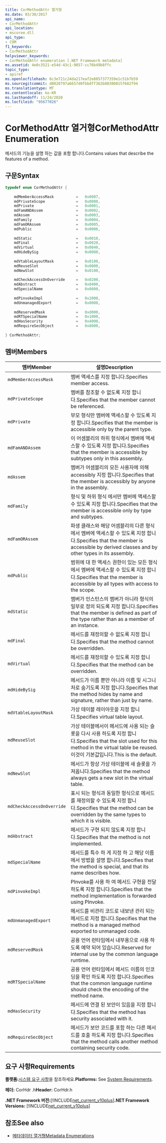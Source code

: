 ```yaml
---
title: CorMethodAttr 열거형
ms.date: 03/30/2017
api_name:
- CorMethodAttr
api_location:
- mscoree.dll
api_type:
- COM
f1_keywords:
- CorMethodAttr
helpviewer_keywords:
- CorMethodAttr enumeration [.NET Framework metadata]
ms.assetid: 4e0c3521-e54d-43c1-9857-cc76b49b8ffc
topic_type:
- apiref
ms.openlocfilehash: 6c3e721c24da217eaf2e8857377359e1c51b7b59
ms.sourcegitcommit: d8020797a6657d0fbbdff362b80300815f682f94
ms.translationtype: MT
ms.contentlocale: ko-KR
ms.lasthandoff: 11/24/2020
ms.locfileid: "95677026"
---
```

# <a name="cormethodattr-enumeration"></a><span data-ttu-id="87e0c-102">CorMethodAttr 열거형</span><span class="sxs-lookup"><span data-stu-id="87e0c-102">CorMethodAttr Enumeration</span></span>

<span data-ttu-id="87e0c-103">메서드의 기능을 설명 하는 값을 포함 합니다.</span><span class="sxs-lookup"><span data-stu-id="87e0c-103">Contains values that describe the features of a method.</span></span>  
  
## <a name="syntax"></a><span data-ttu-id="87e0c-104">구문</span><span class="sxs-lookup"><span data-stu-id="87e0c-104">Syntax</span></span>  
  
```cpp  
typedef enum CorMethodAttr {  
  
    mdMemberAccessMask          =   0x0007,  
    mdPrivateScope              =   0x0000,  
    mdPrivate                   =   0x0001,  
    mdFamANDAssem               =   0x0002,  
    mdAssem                     =   0x0003,  
    mdFamily                    =   0x0004,  
    mdFamORAssem                =   0x0005,  
    mdPublic                    =   0x0006,  
  
    mdStatic                    =   0x0010,  
    mdFinal                     =   0x0020,  
    mdVirtual                   =   0x0040,  
    mdHideBySig                 =   0x0080,  
  
    mdVtableLayoutMask          =   0x0100,  
    mdReuseSlot                 =   0x0000,  
    mdNewSlot                   =   0x0100,  
  
    mdCheckAccessOnOverride     =   0x0200,  
    mdAbstract                  =   0x0400,  
    mdSpecialName               =   0x0800,  
  
    mdPinvokeImpl               =   0x2000,  
    mdUnmanagedExport           =   0x0008,  
  
    mdReservedMask              =   0xd000,  
    mdRTSpecialName             =   0x1000,  
    mdHasSecurity               =   0x4000,  
    mdRequireSecObject          =   0x8000,  
  
} CorMethodAttr;  
```  
  
## <a name="members"></a><span data-ttu-id="87e0c-105">멤버</span><span class="sxs-lookup"><span data-stu-id="87e0c-105">Members</span></span>  
  
|<span data-ttu-id="87e0c-106">멤버</span><span class="sxs-lookup"><span data-stu-id="87e0c-106">Member</span></span>|<span data-ttu-id="87e0c-107">설명</span><span class="sxs-lookup"><span data-stu-id="87e0c-107">Description</span></span>|  
|------------|-----------------|  
|`mdMemberAccessMask`|<span data-ttu-id="87e0c-108">멤버 액세스를 지정 합니다.</span><span class="sxs-lookup"><span data-stu-id="87e0c-108">Specifies member access.</span></span>|  
|`mdPrivateScope`|<span data-ttu-id="87e0c-109">멤버를 참조할 수 없도록 지정 합니다.</span><span class="sxs-lookup"><span data-stu-id="87e0c-109">Specifies that the member cannot be referenced.</span></span>|  
|`mdPrivate`|<span data-ttu-id="87e0c-110">부모 형식만 멤버에 액세스할 수 있도록 지정 합니다.</span><span class="sxs-lookup"><span data-stu-id="87e0c-110">Specifies that the member is accessible only by the parent type.</span></span>|  
|`mdFamANDAssem`|<span data-ttu-id="87e0c-111">이 어셈블리의 하위 형식에서 멤버에 액세스할 수 있도록 지정 합니다.</span><span class="sxs-lookup"><span data-stu-id="87e0c-111">Specifies that the member is accessible by subtypes only in this assembly.</span></span>|  
|`mdAssem`|<span data-ttu-id="87e0c-112">멤버가 어셈블리의 모든 사용자에 의해 accessibly 지정 합니다.</span><span class="sxs-lookup"><span data-stu-id="87e0c-112">Specifies that the member is accessibly by anyone in the assembly.</span></span>|  
|`mdFamily`|<span data-ttu-id="87e0c-113">형식 및 하위 형식 에서만 멤버에 액세스할 수 있도록 지정 합니다.</span><span class="sxs-lookup"><span data-stu-id="87e0c-113">Specifies that the member is accessible only by type and subtypes.</span></span>|  
|`mdFamORAssem`|<span data-ttu-id="87e0c-114">파생 클래스와 해당 어셈블리의 다른 형식에서 멤버에 액세스할 수 있도록 지정 합니다.</span><span class="sxs-lookup"><span data-stu-id="87e0c-114">Specifies that the member is accessible by derived classes and by other types in its assembly.</span></span>|  
|`mdPublic`|<span data-ttu-id="87e0c-115">범위에 대 한 액세스 권한이 있는 모든 형식에서 멤버에 액세스할 수 있도록 지정 합니다.</span><span class="sxs-lookup"><span data-stu-id="87e0c-115">Specifies that the member is accessible by all types with access to the scope.</span></span>|  
|`mdStatic`|<span data-ttu-id="87e0c-116">멤버가 인스턴스의 멤버가 아니라 형식의 일부로 정의 되도록 지정 합니다.</span><span class="sxs-lookup"><span data-stu-id="87e0c-116">Specifies that the member is defined as part of the type rather than as a member of an instance.</span></span>|  
|`mdFinal`|<span data-ttu-id="87e0c-117">메서드를 재정의할 수 없도록 지정 합니다.</span><span class="sxs-lookup"><span data-stu-id="87e0c-117">Specifies that the method cannot be overridden.</span></span>|  
|`mdVirtual`|<span data-ttu-id="87e0c-118">메서드를 재정의할 수 있도록 지정 합니다.</span><span class="sxs-lookup"><span data-stu-id="87e0c-118">Specifies that the method can be overridden.</span></span>|  
|`mdHideBySig`|<span data-ttu-id="87e0c-119">메서드가 이름 뿐만 아니라 이름 및 시그니처로 숨기도록 지정 합니다.</span><span class="sxs-lookup"><span data-stu-id="87e0c-119">Specifies that the method hides by name and signature, rather than just by name.</span></span>|  
|`mdVtableLayoutMask`|<span data-ttu-id="87e0c-120">가상 테이블 레이아웃을 지정 합니다.</span><span class="sxs-lookup"><span data-stu-id="87e0c-120">Specifies virtual table layout.</span></span>|  
|`mdReuseSlot`|<span data-ttu-id="87e0c-121">가상 테이블에서이 메서드에 사용 되는 슬롯을 다시 사용 하도록 지정 합니다.</span><span class="sxs-lookup"><span data-stu-id="87e0c-121">Specifies that the slot used for this method in the virtual table be reused.</span></span> <span data-ttu-id="87e0c-122">이것이 기본값입니다.</span><span class="sxs-lookup"><span data-stu-id="87e0c-122">This is the default.</span></span>|  
|`mdNewSlot`|<span data-ttu-id="87e0c-123">메서드가 항상 가상 테이블에 새 슬롯을 가져옵니다.</span><span class="sxs-lookup"><span data-stu-id="87e0c-123">Specifies that the method always gets a new slot in the virtual table.</span></span>|  
|`mdCheckAccessOnOverride`|<span data-ttu-id="87e0c-124">표시 되는 형식과 동일한 형식으로 메서드를 재정의할 수 있도록 지정 합니다.</span><span class="sxs-lookup"><span data-stu-id="87e0c-124">Specifies that the method can be overridden by the same types to which it is visible.</span></span>|  
|`mdAbstract`|<span data-ttu-id="87e0c-125">메서드가 구현 되지 않도록 지정 합니다.</span><span class="sxs-lookup"><span data-stu-id="87e0c-125">Specifies that the method is not implemented.</span></span>|  
|`mdSpecialName`|<span data-ttu-id="87e0c-126">메서드를 특수 하 게 지정 하 고 해당 이름에서 방법을 설명 합니다.</span><span class="sxs-lookup"><span data-stu-id="87e0c-126">Specifies that the method is special, and that its name describes how.</span></span>|  
|`mdPinvokeImpl`|<span data-ttu-id="87e0c-127">PInvoke를 사용 하 여 메서드 구현을 전달 하도록 지정 합니다.</span><span class="sxs-lookup"><span data-stu-id="87e0c-127">Specifies that the method implementation is forwarded using PInvoke.</span></span>|  
|`mdUnmanagedExport`|<span data-ttu-id="87e0c-128">메서드를 비관리 코드로 내보낸 관리 되는 메서드로 지정 합니다.</span><span class="sxs-lookup"><span data-stu-id="87e0c-128">Specifies that the method is a managed method exported to unmanaged code.</span></span>|  
|`mdReservedMask`|<span data-ttu-id="87e0c-129">공용 언어 런타임에서 내부용으로 사용 하도록 예약 되어 있습니다.</span><span class="sxs-lookup"><span data-stu-id="87e0c-129">Reserved for internal use by the common language runtime.</span></span>|  
|`mdRTSpecialName`|<span data-ttu-id="87e0c-130">공용 언어 런타임에서 메서드 이름의 인코딩을 확인 하도록 지정 합니다.</span><span class="sxs-lookup"><span data-stu-id="87e0c-130">Specifies that the common language runtime should check the encoding of the method name.</span></span>|  
|`mdHasSecurity`|<span data-ttu-id="87e0c-131">메서드에 연결 된 보안이 있음을 지정 합니다.</span><span class="sxs-lookup"><span data-stu-id="87e0c-131">Specifies that the method has security associated with it.</span></span>|  
|`mdRequireSecObject`|<span data-ttu-id="87e0c-132">메서드가 보안 코드를 포함 하는 다른 메서드를 호출 하도록 지정 합니다.</span><span class="sxs-lookup"><span data-stu-id="87e0c-132">Specifies that the method calls another method containing security code.</span></span>|  
  
## <a name="requirements"></a><span data-ttu-id="87e0c-133">요구 사항</span><span class="sxs-lookup"><span data-stu-id="87e0c-133">Requirements</span></span>  

 <span data-ttu-id="87e0c-134">**플랫폼:**[시스템 요구 사항](../../get-started/system-requirements.md)을 참조하세요.</span><span class="sxs-lookup"><span data-stu-id="87e0c-134">**Platforms:** See [System Requirements](../../get-started/system-requirements.md).</span></span>  
  
 <span data-ttu-id="87e0c-135">**헤더:** CorHdr .h</span><span class="sxs-lookup"><span data-stu-id="87e0c-135">**Header:** CorHdr.h</span></span>  
  
 <span data-ttu-id="87e0c-136">**.NET Framework 버전:**[!INCLUDE[net_current_v10plus](../../../../includes/net-current-v10plus-md.md)]</span><span class="sxs-lookup"><span data-stu-id="87e0c-136">**.NET Framework Versions:** [!INCLUDE[net_current_v10plus](../../../../includes/net-current-v10plus-md.md)]</span></span>  
  
## <a name="see-also"></a><span data-ttu-id="87e0c-137">참조</span><span class="sxs-lookup"><span data-stu-id="87e0c-137">See also</span></span>

- [<span data-ttu-id="87e0c-138">메타데이터 열거형</span><span class="sxs-lookup"><span data-stu-id="87e0c-138">Metadata Enumerations</span></span>](metadata-enumerations.md)
